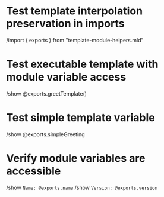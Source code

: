 # Test template interpolation preservation in imports

/import { exports } from "template-module-helpers.mld"

# Test executable template with module variable access
/show @exports.greetTemplate()

# Test simple template variable
/show @exports.simpleGreeting

# Verify module variables are accessible
/show `Name: @exports.name`
/show `Version: @exports.version`